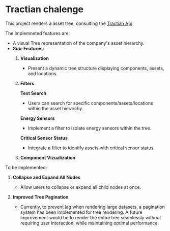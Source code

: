 # Tractian chalenge

This project renders a asset tree, consulting the [Tractian Api](fake-api.tractian.com) 

The implemneted features are:
- A visual Tree representation of the company's asset hierarchy.
- **Sub-Features:**
    1. **Visualization**
        - Present a dynamic tree structure displaying components, assets, and locations.
    2. **Filters**
        
        **Text Search**
        
        - Users can search for specific components/assets/locations within the asset hierarchy.
        
        **Energy Sensors**
        
        - Implement a filter to isolate energy sensors within the tree.
        
        **Critical Sensor Status**
        
        - Integrate a filter to identify assets with critical sensor status.
      
    3. **Component Vizualization**

To be implemented:
1. **Collapse and Expand All Nodes**  
   - Allow users to collapse or expand all child nodes at once.
    
2. **Improved Tree Pagination**  
   - Currently, to prevent lag when rendering large datasets, a pagination system has been
     implemented for tree rendering. A future improvement would be to render the entire tree
     seamlessly without requiring user interaction, while maintaining optimal performance.

        
